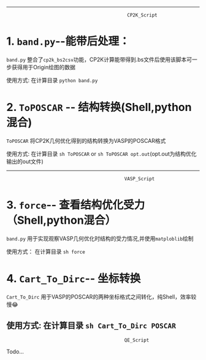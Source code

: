--------------------------------------------------------------------------------------
                                                CP2K_Script
# 1. `band.py`--能带后处理：

`band.py`  整合了`cp2k_bs2csv`功能，CP2K计算能带得到.bs文件后使用该脚本可一步获得用于Origin绘图的数据

使用方式: 在计算目录 `python band.py`

# 2. `ToPOSCAR` -- 结构转换(Shell,python混合)

`ToPOSCAR` 将CP2K几何优化得到的结构转换为VASP的POSCAR格式

使用方式: 在计算目录  `sh ToPOSCAR` or `sh ToPOSCAR opt.out`(opt.out为结构优化输出的out文件)

--------------------------------------------------------------------------------------
                                               VASP_Script
# 3. `force`-- 查看结构优化受力（Shell,python混合）

`band.py` 用于实现观察VASP几何优化时结构的受力情况,并使用`matploblib`绘制

使用方式： 在计算目录  `sh force`

# 4. `Cart_To_Dirc`-- 坐标转换

`Cart_To_Dirc` 用于VASP的POSCAR的两种坐标格式之间转化，纯Shell，效率较慢😂

使用方式: 在计算目录  `sh Cart_To_Dirc POSCAR`
--------------------------------------------------------------------------------------
                                               QE_Script
Todo...
